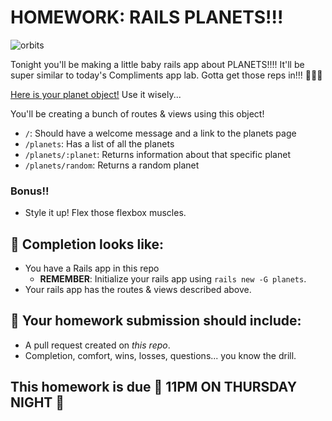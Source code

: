 # HOMEWORK: RAILS PLANETS!!!

![orbits](https://iwsmt-content-ok2nbdvvyp8jbrhdp.stackpathdns.com/2282013232750iAtC2afkODS6U.gif)

Tonight you'll be making a little baby rails app about PLANETS!!!! It'll be super similar to today's Compliments app lab. Gotta get those reps in!!! 💪💪💪

[Here is your planet object!](./planets.rb) Use it wisely...

You'll be creating a bunch of routes & views using this object!

- `/`: Should have a welcome message and a link to the planets page
- `/planets`: Has a list of all the planets
- `/planets/:planet`: Returns information about that specific planet
- `/planets/random`: Returns a random planet

### Bonus!!

- Style it up! Flex those flexbox muscles.

## 🚀 Completion looks like:

- You have a Rails app in this repo
    - **REMEMBER**: Initialize your rails app using `rails new -G planets`.
- Your rails app has the routes & views described above.

## 🚀 Your homework submission should include:

- A pull request created on _this repo_.
- Completion, comfort, wins, losses, questions... you know the drill.

## This homework is due 🚨 11PM ON THURSDAY NIGHT 🚨